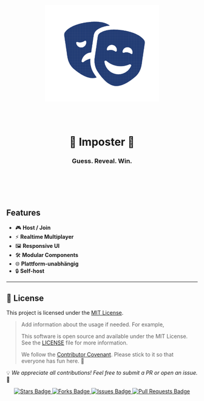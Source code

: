
<br>

<p align="center">
  <img
    src="./Logo.png"
    alt="Imposter Logo"
    width="300"   
  />
</p>

<br>
<br>


<h1 align="center">👾 Imposter 👾</h1>

<h3 align="center"><strong>Guess. Reveal. Win.</strong></h3>

<br>
<br><br>
<br>

 

## Features

- 🎮 **Host / Join**
- ⚡ **Realtime Multiplayer** 
- 🖼️ **Responsive UI** 
- 🛠️ **Modular Components**
- 🌐 **Plattform-unabhängig**
- 🔒 **Self-host** 





---

## 📜 License

This project is licensed under the [MIT License](LICENSE).

> Add information about the usage if needed. For example,
>
> This software is open source and available under the MIT License. See the [LICENSE](LICENSE) file for more information.
>
> We follow the [Contributor Covenant](CODE_OF_CONDUCT.md).
> Please stick to it so that everyone has fun here. 🙌


💡 *We appreciate all contributions! Feel free to submit a PR or open an issue.* 🎉

<p align="center">
  <!-- Badges -->
  <!-- Replace with actual badges -->
  <a href="https://github.com/Impokit/Imposter" target="_blank">
    <img src="https://img.shields.io/github/stars/Jamie-Poeffel/Chipstok?style=normal" alt="Stars Badge"/>
  </a>
  <a href="https://github.com/Impokit/Imposter/network/members" target="_blank">
    <img src="https://img.shields.io/github/forks/Jamie-Poeffel/Chipstok?style=normal" alt="Forks Badge"/>
  </a>
  <a href="https://github.com/Impokit/Imposter/issues" target="_blank">
    <img src="https://img.shields.io/github/issues/Jamie-Poeffel/Chipstok" alt="Issues Badge"/>
  </a>
  <a href="https://github.com/Impokit/Imposter/pulls" target="_blank">
    <img src="https://img.shields.io/github/issues-pr/Jamie-Poeffel/Chipstok" alt="Pull Requests Badge"/>
  </a>
</p>
